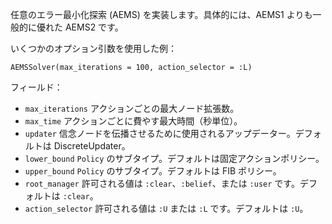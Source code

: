 任意のエラー最小化探索 (AEMS) を実装します。具体的には、AEMS1 よりも一般的に優れた AEMS2 です。

いくつかのオプション引数を使用した例：

`AEMSSolver(max_iterations = 100, action_selector = :L)`

フィールド：

  * `max_iterations`   アクションごとの最大ノード拡張数。
  * `max_time`   アクションごとに費やす最大時間（秒単位）。
  * `updater`   信念ノードを伝播させるために使用されるアップデーター。デフォルトは DiscreteUpdater。
  * `lower_bound`   `Policy` のサブタイプ。デフォルトは固定アクションポリシー。
  * `upper_bound`   `Policy` のサブタイプ。デフォルトは FIB ポリシー。
  * `root_manager`   許可される値は `:clear`、`:belief`、または `:user` です。デフォルトは `:clear`。
  * `action_selector`   許可される値は `:U` または `:L` です。デフォルトは `:U`。
